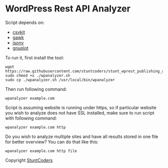 # WordPress Rest API Analyzer

Script depends on:
* [csvkit](https://csvkit.readthedocs.io/en/0.9.1/install.html)
* [gawk](https://www.gnu.org/software/gawk/)
* [jsonv](https://github.com/archan937/jsonv.sh)
* [gnuplot](http://www.gnuplot.info/download.html)

To run it, first install the tool:
```
wget https://raw.githubusercontent.com/stuntcoders/stunt_wprest_publishing_analyzer/master/wpanalyzer.sh
sudo chmod +x ./wpanalyzer.sh
sudo cp ./wpanalyzer.sh /usr/local/bin/wpanalyzer
```

Then run following command:
```
wpanalyzer example.com
```

Script is assuming website is running under https, so if particular website you wish to analyze does not have SSL installed, make sure to run script with following command:
```
wpanalyzer example.com http
```

Do you wish to analyze multiple sites and have all results stored in one file for better overview? You can do that like this:
```
wpanalyzer example.com http file
```

Copyright [StuntCoders](https://stuntcoders.com/)
